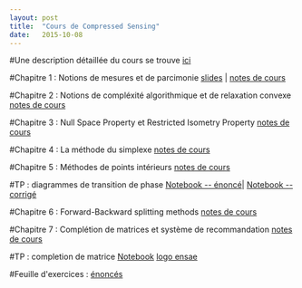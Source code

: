 ```yaml
---
layout: post
title:  "Cours de Compressed Sensing"
date:   2015-10-08
---
```


#Une description détaillée du cours se trouve [ici](/assets/presentation-cours-CS.pdf)

#Chapitre 1 : Notions de mesures et de parcimonie
[slides](/assets/intro_cs.pdf) | [notes de cours](/assets/introduction_cs.pdf) 

#Chapitre 2 : Notions de compléxité algorithmique et de relaxation convexe
[notes de cours](/assets/lecture_ell_0_cs.pdf)

#Chapitre 3 : Null Space Property et Restricted Isometry Property
[notes de cours](/assets/lecture_nsp_rip_cs.pdf)

#Chapitre 4 : La méthode du simplexe
[notes de cours](/assets/simplexe_method.pdf)

#Chapitre 5 : Méthodes de points intérieurs
[notes de cours](/assets/points_interieurs_method.pdf)

#TP : diagrammes de transition de phase
[Notebook -- énoncé](/assets/tp_diagramme_transition_phase.zip)|
[Notebook -- corrigé](/assets/phase_transition_cvx.ipynb)

#Chapitre 6 : Forward-Backward splitting methods
[notes de cours](/assets/fbs_method.pdf)

#Chapitre 7 : Complétion de matrices et système de recommandation
[notes de cours](/assets/10_matrice_completion.pdf)

#TP : completion de matrice
[Notebook](/assets/completion.ipynb)
[logo ensae](/assets/ensae.png)

<!-- #TP : basis pursuit via Douglas-Rachford
[notebook](/assets/phase_transition.ipynb) -->

#Feuille d'exercices : [énoncés](/assets/exos_cs.pdf)